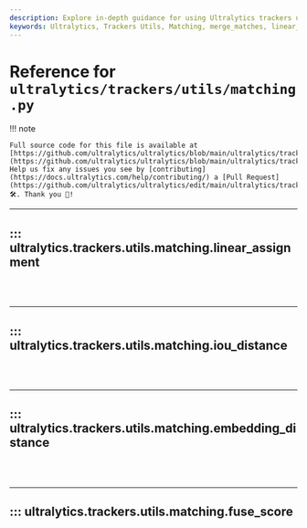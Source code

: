 ```yaml
---
description: Explore in-depth guidance for using Ultralytics trackers utils matching, including merge_matches, linear_assignment, iou_distance, embedding_distance, fuse_motion, and fuse_score.
keywords: Ultralytics, Trackers Utils, Matching, merge_matches, linear_assignment, iou_distance, embedding_distance, fuse_motion, fuse_score, documentation
---
```


# Reference for `ultralytics/trackers/utils/matching.py`

!!! note

    Full source code for this file is available at [https://github.com/ultralytics/ultralytics/blob/main/ultralytics/trackers/utils/matching.py](https://github.com/ultralytics/ultralytics/blob/main/ultralytics/trackers/utils/matching.py). Help us fix any issues you see by [contributing](https://docs.ultralytics.com/help/contributing/) a [Pull Request](https://github.com/ultralytics/ultralytics/edit/main/ultralytics/trackers/utils/matching.py) 🛠️. Thank you 🙏!

---
## ::: ultralytics.trackers.utils.matching.linear_assignment
<br><br>

---
## ::: ultralytics.trackers.utils.matching.iou_distance
<br><br>

---
## ::: ultralytics.trackers.utils.matching.embedding_distance
<br><br>

---
## ::: ultralytics.trackers.utils.matching.fuse_score
<br><br>
